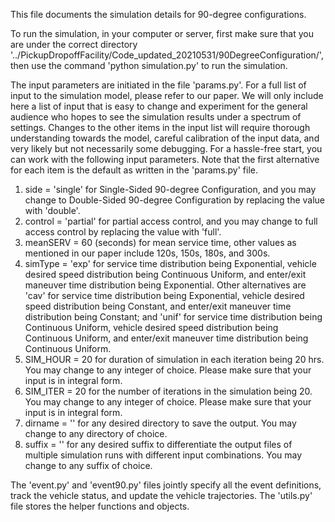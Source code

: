 This file documents the simulation details for 90-degree configurations.

To run the simulation, in your computer or server, first make sure that you are under the correct directory '../PickupDropoffFacility/Code_updated_20210531/90DegreeConfiguration/', then use the command 'python simulation.py' to run the simulation.

The input parameters are initiated in the file 'params.py'. For a full list of input to the simulation model, please refer to our paper. We will only include here a list of input that is easy to change and experiment for the general audience who hopes to see the simulation results under a spectrum of settings. Changes to the other items in the input list will require thorough understanding towards the model, careful calibration of the input data, and very likely but not necessarily some debugging. For a hassle-free start, you can work with the following input parameters. Note that the first alternative for each item is the default as written in the 'params.py' file.

  1. side = 'single' for Single-Sided 90-degree Configuration, and you may change to Double-Sided 90-degree Configuration by replacing the value with 'double'.
  2. control = 'partial' for partial access control, and you may change to full access control by replacing the value with 'full'. 
  3. meanSERV = 60 (seconds) for mean service time, other values as mentioned in our paper include 120s, 150s, 180s, and 300s.
  4. simType = 'exp' for service time distribution being Exponential, vehicle desired speed distribution being Continuous Uniform, and enter/exit maneuver time distribution being Exponential. Other alternatives are 'cav' for service time distribution being Exponential, vehicle desired speed distribution being Constant, and enter/exit maneuver time distribution being Constant; and 'unif' for service time distribution being Continuous Uniform, vehicle desired speed distribution being Continuous Uniform, and enter/exit maneuver time distribution being Continuous Uniform.
  5. SIM_HOUR = 20 for duration of simulation in each iteration being 20 hrs. You may change to any integer of choice. Please make sure that your input is in integral form.
  6. SIM_ITER = 20 for the number of iterations in the simulation being 20. You may change to any integer of choice. Please make sure that your input is in integral form.
  7. dirname = '' for any desired directory to save the output. You may change to any directory of choice.
  8. suffix = '' for any desired suffix to differentiate the output files of multiple simulation runs with different input combinations. You may change to any suffix of choice.

The 'event.py' and 'event90.py' files jointly specify all the event definitions, track the vehicle status, and update the vehicle trajectories. The 'utils.py' file stores the helper functions and objects.

